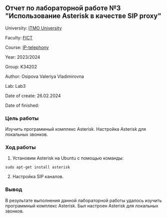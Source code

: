 ## Отчет по лабораторной работе №3 "Использование Asterisk в качестве SIP proxy"

University: [ITMO University](https://itmo.ru/ru/)

Faculty: [FICT](https://fict.itmo.ru)

Course: [IP-telephony](https://github.com/itmo-ict-faculty/ip-telephony)

Year: 2023/2024

Group: K34202

Author: Osipova Valeriya Vladimirovna

Lab: Lab3

Date of create: 26.02.2024

Date of finished: 

### Цель работы
Изучить программный комплекс Asterisk. Настройка Asterisk для локальных звонков.

### Ход работы

1. Установим Asterisk на Ubuntu с помощью команды:

```
sudo apt-get install asterisk
```

2. Настройка SIP каналов.

### Вывод
В результате выполнения данной лабораторной работы удалось изучить программный комплекс Asterisk. Был настроен Asterisk для локальных звонков.
